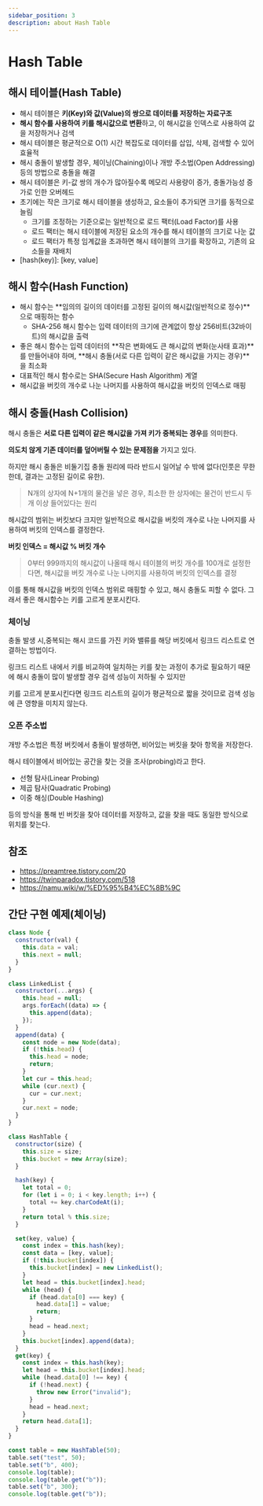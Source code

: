 ```yaml
---
sidebar_position: 3
description: about Hash Table
---
```


# Hash Table

## 해시 테이블(Hash Table)

- 해시 테이블은 **키(Key)와 값(Value)의 쌍으로 데이터를 저장하는 자료구조**
- **해시 함수를 사용하여 키를 해시값으로 변환**하고, 이 해시값을 인덱스로 사용하여 값을 저장하거나 검색
- 해시 테이블은 평균적으로 O(1) 시간 복잡도로 데이터를 삽입, 삭제, 검색할 수 있어 효율적
- 해시 충돌이 발생할 경우, 체이닝(Chaining)이나 개방 주소법(Open Addressing) 등의 방법으로 충돌을 해결
- 해시 테이블은 키-값 쌍의 개수가 많아질수록 메모리 사용량이 증가, 충돌가능성 증가로 인한 오버헤드
- 초기에는 작은 크기로 해시 테이블을 생성하고, 요소들이 추가되면 크기를 동적으로 늘림
  - 크기를 조정하는 기준으로는 일반적으로 로드 팩터(Load Factor)를 사용
  - 로드 팩터는 해시 테이블에 저장된 요소의 개수를 해시 테이블의 크기로 나눈 값
  - 로드 팩터가 특정 임계값을 초과하면 해시 테이블의 크기를 확장하고, 기존의 요소들을 재배치
- [hash(key)]: [key, value]

## 해시 함수(Hash Function)

- 해시 함수는 **임의의 길이의 데이터를 고정된 길이의 해시값(일반적으로 정수)**으로 매핑하는 함수
  - SHA-256 해시 함수는 입력 데이터의 크기에 관계없이 항상 256비트(32바이트)의 해시값을 출력
- 좋은 해시 함수는 입력 데이터의 **작은 변화에도 큰 해시값의 변화(눈사태 효과)**를 만들어내야 하며, **해시 충돌(서로 다른 입력이 같은 해시값을 가지는 경우)**을 최소화
- 대표적인 해시 함수로는 SHA(Secure Hash Algorithm) 계열
- 해시값을 버킷의 개수로 나눈 나머지를 사용하여 해시값을 버킷의 인덱스로 매핑

## 해시 충돌(Hash Collision)

해시 충돌은 **서로 다른 입력이 같은 해시값을 가져 키가 중복되는 경우**를 의미한다.

**의도치 않게 기존 데이터를 덮어버릴 수 있는 문제점을** 가지고 있다.

하지만 해시 충돌은 비둘기집 충돌 원리에 따라 반드시 일어날 수 밖에 없다(인풋은 무한한데, 결과는 고정된 길이로 유한).

> N개의 상자에 N+1개의 물건을 넣은 경우, 최소한 한 상자에는 물건이 반드시 두 개 이상 들어있다는 원리

<!-- 반드시 버킷의 개수가 해시값의 개수와 동일할 필요는 없다 -->

해시값의 범위는 버킷보다 크지만 일반적으로 해시값을 버킷의 개수로 나눈 나머지를 사용하여 버킷의 인덱스를 결정한다.

**버킷 인덱스 = 해시값 % 버킷 개수**

> 0부터 999까지의 해시값이 나올때 해시 테이블의 버킷 개수를 100개로 설정한다면, 해시값을 버킷 개수로 나눈 나머지를 사용하여 버킷의 인덱스를 결정

이를 통해 해시값을 버킷의 인덱스 범위로 매핑할 수 있고, 해시 충돌도 피할 수 없다. 그래서 좋은 해시함수는 키를 고르게 분포시킨다.

### 체이닝

충돌 발생 시,중복되는 해시 코드를 가진 키와 밸류를 해당 버킷에서 링크드 리스트로 연결하는 방법이다.

링크드 리스트 내에서 키를 비교하여 일치하는 키를 찾는 과정이 추가로 필요하기 때문에 해시 충돌이 많이 발생할 경우 검색 성능이 저하될 수 있지만

키를 고르게 분포시킨다면 링크드 리스트의 길이가 평균적으로 짧을 것이므로 검색 성능에 큰 영향을 미치지 않는다.

### 오픈 주소법

개방 주소법은 특정 버킷에서 충돌이 발생하면, 비어있는 버킷을 찾아 항목을 저장한다.

해시 테이블에서 비어있는 공간을 찾는 것을 조사(probing)라고 한다.

- 선형 탐사(Linear Probing)
- 제곱 탐사(Quadratic Probing)
- 이중 해싱(Double Hashing)

등의 방식을 통해 빈 버킷을 찾아 데이터를 저장하고, 값을 찾을 때도 동일한 방식으로 위치를 찾는다.

## 참조

- https://preamtree.tistory.com/20
- https://twinparadox.tistory.com/518
- https://namu.wiki/w/%ED%95%B4%EC%8B%9C

## 간단 구현 예제(체이닝)

```javascript
class Node {
  constructor(val) {
    this.data = val;
    this.next = null;
  }
}

class LinkedList {
  constructor(...args) {
    this.head = null;
    args.forEach((data) => {
      this.append(data);
    });
  }
  append(data) {
    const node = new Node(data);
    if (!this.head) {
      this.head = node;
      return;
    }
    let cur = this.head;
    while (cur.next) {
      cur = cur.next;
    }
    cur.next = node;
  }
}

class HashTable {
  constructor(size) {
    this.size = size;
    this.bucket = new Array(size);
  }

  hash(key) {
    let total = 0;
    for (let i = 0; i < key.length; i++) {
      total += key.charCodeAt(i);
    }
    return total % this.size;
  }

  set(key, value) {
    const index = this.hash(key);
    const data = [key, value];
    if (!this.bucket[index]) {
      this.bucket[index] = new LinkedList();
    }
    let head = this.bucket[index].head;
    while (head) {
      if (head.data[0] === key) {
        head.data[1] = value;
        return;
      }
      head = head.next;
    }
    this.bucket[index].append(data);
  }
  get(key) {
    const index = this.hash(key);
    let head = this.bucket[index].head;
    while (head.data[0] !== key) {
      if (!head.next) {
        throw new Error("invalid");
      }
      head = head.next;
    }
    return head.data[1];
  }
}

const table = new HashTable(50);
table.set("test", 50);
table.set("b", 400);
console.log(table);
console.log(table.get("b"));
table.set("b", 300);
console.log(table.get("b"));
```
